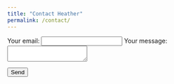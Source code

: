 ```yaml
---
title: "Contact Heather"
permalink: /contact/
---
```

<form
  action="https://formspree.io/mwkrnnnv"
  method="POST"
>
  <label>
    Your email:
    <input type="text" name="_replyto">
  </label>
  <label>
    Your message:
    <textarea name="message"></textarea>
  </label>

  <!-- your other form fields go here -->

  <button type="submit">Send</button>
</form>
